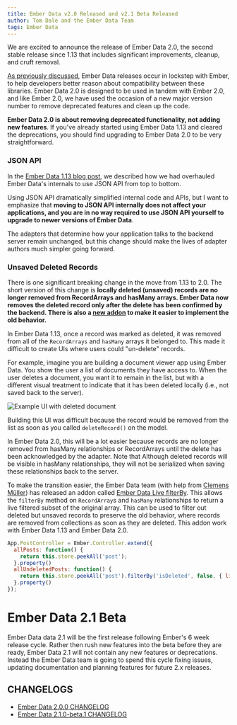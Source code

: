 ```yaml
---
title: Ember Data v2.0 Released and v2.1 Beta Released
author: Tom Dale and the Ember Data Team
tags: Ember Data
---
```


We are excited to announce the release of Ember Data 2.0, the
second stable release since 1.13 that includes significant improvements,
cleanup, and cruft removal.

[As previously discussed][ember-20], Ember Data releases occur in
lockstep with Ember, to help developers better reason about
compatibility between these libraries. Ember Data 2.0 is designed to be
used in tandem with Ember 2.0, and like Ember 2.0, we have used the
occasion of a new major version number to remove deprecated features and
clean up the code.

[ember-20]: http://emberjs.com/blog/2015/06/16/ember-project-at-2-0.html

**Ember Data 2.0 is about removing deprecated
functionality, not adding new features**. If you've already started
using Ember Data 1.13 and cleared the deprecations, you should find
upgrading to Ember Data 2.0 to be very straightforward.

### JSON API

In the [Ember Data 1.13 blog post][ember-data-1-13], we described how we
had overhauled Ember Data's internals to use JSON API from top to
bottom.

[ember-data-1-13]: http://emberjs.com/blog/2015/06/18/ember-data-1-13-released.html

Using JSON API dramatically simplified internal code and APIs, but I
want to emphasize that **moving to JSON API internally does not affect
your applications, and you are in no way required to use JSON API
yourself to upgrade to newer versions of Ember Data**.

The adapters that determine how your application talks to the backend
server remain unchanged, but this change should make the lives of
adapter authors much simpler going forward.

### Unsaved Deleted Records

There is one significant breaking change in the move from 1.13 to
2.0. The short version of this change is **locally deleted (unsaved)
records are no longer removed from RecordArrays and hasMany
arrays. Ember Data now removes the deleted record only after the
delete has been confirmed by the backend. There is also a
[new addon](https://github.com/ember-data/ember-data-live-filter-by)
to make it easier to implement the old behavior.**

In Ember Data 1.13, once a record was marked as deleted, it was removed from
all of the `RecordArrays` and `hasMany` arrays it belonged to. This made it
difficult to create UIs where users could "un-delete" records.

For example, imagine you are building a document viewer app using Ember Data.
You show the user a list of documents they have access to. When the user
deletes a document, you want it to remain in the list, but with a different
visual treatment to indicate that it has been deleted locally (i.e., not saved back to the server).

![Example UI with deleted document](/images/blog/2015-08-03-ember-data-2-0-released/deleted-document.png)

Building this UI was difficult because the record would be removed from the
list as soon as you called `deleteRecord()` on the model.

In Ember Data 2.0, this will be a lot easier because records are no longer
removed from hasMany relationships or RecordArrays until the delete has been
acknowledged by the adapter. Note that Although deleted records will be visible
in hasMany relationships, they will not be serialized when saving these
relationships back to the server.

To make the transition easier, the Ember Data team (with help from
[Clemens Müller](https://github.com/pangratz)) has released an addon called
[Ember Data Live filterBy](https://github.com/ember-data/ember-data-live-filter-by). This
allows the `filterBy` method on `RecordArray`s and `hasMany`
relationships to return a live filtered subset of the original
array. This can be used to filter out deleted but unsaved records to
preserve the old behavior, where records are removed from collections
as soon as they are deleted. This addon work with Ember Data 1.13 and Ember Data 2.0.

```js
App.PostController = Ember.Controller.extend({
  allPosts: function() {
    return this.store.peekAll('post');
  }.property()
  allUndeletedPosts: function() {
    return this.store.peekAll('post').filterBy('isDeleted', false, { live: true });
  }.property()
});
```

# Ember Data 2.1 Beta

Ember Data data 2.1 will be the first release following Ember's 6 week
release cycle. Rather then rush new features into the beta before they
are ready, Ember Data 2.1 will not contain any new features or
deprecations. Instead the Ember Data team is going to spend this cycle
fixing issues, updating documentation and planning features for future
2.x releases.

## CHANGELOGS

* [Ember Data 2.0.0 CHANGELOG][2.0-changelog]
* [Ember Data 2.1.0-beta.1 CHANGELOG][2.1-changelog]

[2.0-changelog]: https://github.com/emberjs/data/blob/v2.0.0/CHANGELOG.md
[2.1-changelog]: https://github.com/emberjs/data/blob/v2.1.0-beta.1/CHANGELOG.md
